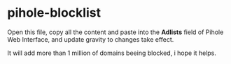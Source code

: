 # pihole-blocklist

Open this file, copy all the content and paste into the **Adlists** field of Pihole Web Interface, and update gravity to changes take effect.

It will add more than 1 million of domains beeing blocked, i hope it helps.
